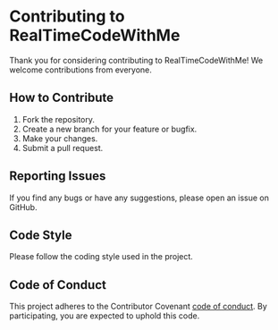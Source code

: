 # Contributing to RealTimeCodeWithMe

Thank you for considering contributing to RealTimeCodeWithMe! We welcome contributions from everyone.

## How to Contribute
1. Fork the repository.
2. Create a new branch for your feature or bugfix.
3. Make your changes.
4. Submit a pull request.

## Reporting Issues
If you find any bugs or have any suggestions, please open an issue on GitHub.

## Code Style
Please follow the coding style used in the project.

## Code of Conduct
This project adheres to the Contributor Covenant [code of conduct](CODE_OF_CONDUCT.md). By participating, you are expected to uphold this code.
